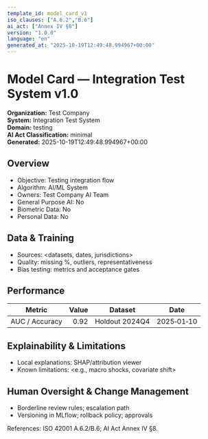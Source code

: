 ```yaml
---
template_id: model_card_v1
iso_clauses: ["A.6.2","B.6"]
ai_act: ["Annex IV §8"]
version: "1.0.0"
language: "en"
generated_at: "2025-10-19T12:49:48.994967+00:00"
---
```


# Model Card — Integration Test System v1.0

**Organization:** Test Company  
**System:** Integration Test System  
**Domain:** testing  
**AI Act Classification:** minimal  
**Generated:** 2025-10-19T12:49:48.994967+00:00

## Overview
- Objective: Testing integration flow
- Algorithm: AI/ML System
- Owners: Test Company AI Team
- General Purpose AI: No
- Biometric Data: No
- Personal Data: No

## Data & Training
- Sources: <datasets, dates, jurisdictions>
- Quality: missing %, outliers, representativeness
- Bias testing: metrics and acceptance gates

## Performance
| Metric | Value | Dataset | Date |
|--------|------:|---------|------|
| AUC / Accuracy | 0.92 | Holdout 2024Q4 | 2025‑01‑10 |

## Explainability & Limitations
- Local explanations: SHAP/attribution viewer
- Known limitations: <e.g., macro shocks, covariate shift>

## Human Oversight & Change Management
- Borderline review rules; escalation path
- Versioning in MLflow; rollback policy; approvals

References: ISO 42001 A.6.2/B.6; AI Act Annex IV §8.